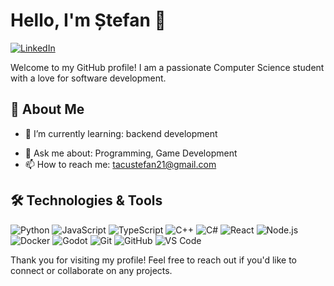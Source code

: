 # Hello, I'm Ștefan 👋

[![LinkedIn](https://img.shields.io/badge/LinkedIn-blue?logo=linkedin&logoColor=white)](www.linkedin.com/in/tacudarius)
<!-- [![Portfolio](https://img.shields.io/badge/Portfolio-blue?logo=google-chrome&logoColor=white)](https://yourportfolio.com) -->

Welcome to my GitHub profile! I am a passionate Computer Science student with a love for software development. 

## 🚀 About Me

- 🌱 I’m currently learning: backend development
<!-- - 💼 I’m currently working on: [Current Project or Job] -->
- 💬 Ask me about: Programming, Game Development
- 📫 How to reach me: tacustefan21@gmail.com

## 🛠️ Technologies & Tools

![Python](https://img.shields.io/badge/-Python-333333?style=flat&logo=python)
![JavaScript](https://img.shields.io/badge/-JavaScript-333333?style=flat&logo=javascript)
![TypeScript](https://img.shields.io/badge/-TypeScript-333333?style=flat&logo=typescript)
![C++](https://img.shields.io/badge/-C++-333333?style=flat&logo=c%2B%2B)
![C#](https://img.shields.io/badge/-C%23-333333?style=flat&logo=c-sharp)
![React](https://img.shields.io/badge/-React-333333?style=flat&logo=react)
![Node.js](https://img.shields.io/badge/-Node.js-333333?style=flat&logo=node.js)
![Docker](https://img.shields.io/badge/-Docker-333333?style=flat&logo=docker)
![Godot](https://img.shields.io/badge/-Godot-333333?style=flat&logo=godot-engine)
![Git](https://img.shields.io/badge/-Git-333333?style=flat&logo=git)
![GitHub](https://img.shields.io/badge/-GitHub-333333?style=flat&logo=github)
![VS Code](https://img.shields.io/badge/-VS%20Code-333333?style=flat&logo=visual-studio-code)

Thank you for visiting my profile! Feel free to reach out if you'd like to connect or collaborate on any projects.
